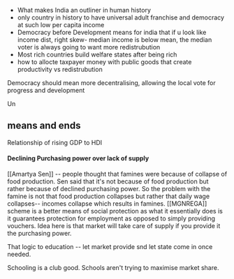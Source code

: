 - What makes India an outliner in human history
- only country in history to have universal adult franchise and democracy at such low per capita income
- Democracy before Development means for india that if u look like income dist, right skew- median income is below mean, the median voter is always going to want more redistrubution
- Most rich countries build welfare states after being rich
- how to allocte taxpayer money with public goods that create productivity vs redistrubution


Democracy should mean more decentralising, allowing the local vote for progress and development 


Un

## means and ends

Relationship of rising GDP to HDI


#### Declining Purchasing power over lack of supply 
[[Amartya Sen]] -- people thought that famines were because of collapse of food production. Sen said that it's not because of food production but rather because of declined purchasing power. So the problem with the famine is not that food production collapses but rather that daily wage collapses-- incomes collapse which results in famines. [[MGNREGA]] scheme is a better means of social protection as what it essentially does is it guarantees protection for employment as opposed to simply providing vouchers. Idea here is that market will take care of supply if you provide it the purchasing power. 

That logic to education -- let market provide snd let state come in once needed. 

Schooling is a club good. Schools aren't trying to maximise market share. 